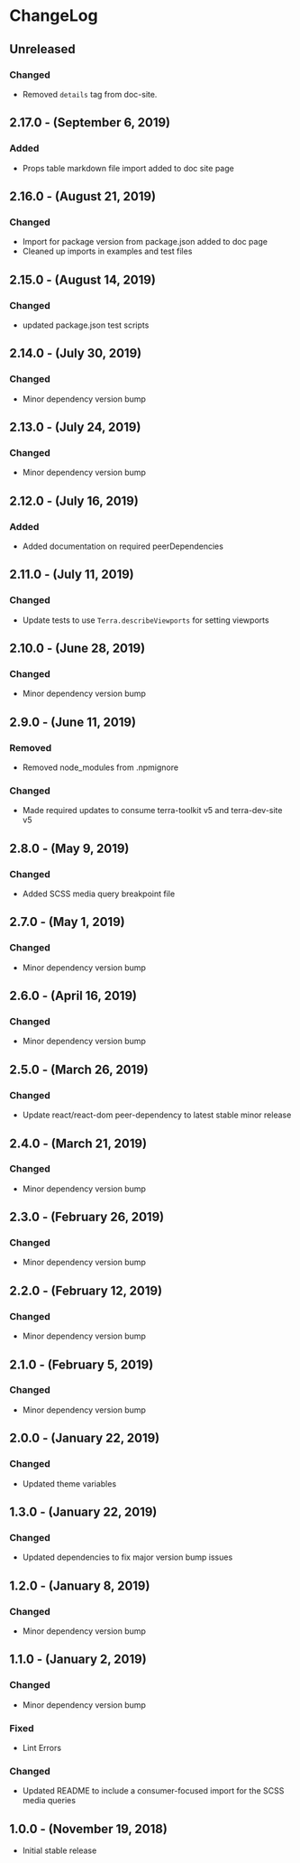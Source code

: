 ChangeLog
=========

Unreleased
----------
### Changed
* Removed `details` tag from doc-site.

2.17.0 - (September 6, 2019)
------------------
### Added
* Props table markdown file import added to doc site page

2.16.0 - (August 21, 2019)
------------------
### Changed
* Import for package version from package.json added to doc page
* Cleaned up imports in examples and test files

2.15.0 - (August 14, 2019)
------------------
### Changed
* updated package.json test scripts

2.14.0 - (July 30, 2019)
------------------
### Changed
* Minor dependency version bump

2.13.0 - (July 24, 2019)
------------------
### Changed
* Minor dependency version bump

2.12.0 - (July 16, 2019)
------------------
### Added
* Added documentation on required peerDependencies

2.11.0  - (July 11, 2019)
------------------
### Changed
* Update tests to use `Terra.describeViewports` for setting viewports

2.10.0 - (June 28, 2019)
------------------
### Changed
* Minor dependency version bump

2.9.0 - (June 11, 2019)
------------------
### Removed
* Removed node_modules from .npmignore

### Changed
* Made required updates to consume terra-toolkit v5 and terra-dev-site v5

2.8.0 - (May 9, 2019)
------------------
### Changed
* Added SCSS media query breakpoint file

2.7.0 - (May 1, 2019)
------------------
### Changed
* Minor dependency version bump

2.6.0 - (April 16, 2019)
------------------
### Changed
* Minor dependency version bump

2.5.0 - (March 26, 2019)
------------------
### Changed
* Update react/react-dom peer-dependency to latest stable minor release

2.4.0 - (March 21, 2019)
------------------
### Changed
* Minor dependency version bump

2.3.0 - (February 26, 2019)
------------------
### Changed
* Minor dependency version bump

2.2.0 - (February 12, 2019)
------------------
### Changed
* Minor dependency version bump

2.1.0 - (February 5, 2019)
------------------
### Changed
* Minor dependency version bump

2.0.0 - (January 22, 2019)
------------------
### Changed
* Updated theme variables

1.3.0 - (January 22, 2019)
------------------
### Changed
* Updated dependencies to fix major version bump issues

1.2.0 - (January 8, 2019)
------------------
### Changed
* Minor dependency version bump

1.1.0 - (January 2, 2019)
------------------
### Changed
* Minor dependency version bump

### Fixed
* Lint Errors

### Changed
* Updated README to include a consumer-focused import for the SCSS media queries

1.0.0 - (November 19, 2018)
------------------
* Initial stable release
